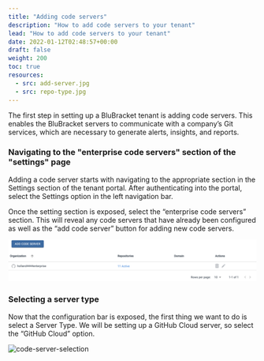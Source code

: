 ```yaml
---
title: "Adding code servers"
description: "How to add code servers to your tenant"
lead: "How to add code servers to your tenant"
date: 2022-01-12T02:48:57+00:00
draft: false
weight: 200
toc: true
resources:
  - src: add-server.jpg
  - src: repo-type.jpg
---
```


The first step in setting up a BluBracket tenant is adding code servers.  This enables the BluBracket servers to communicate with a company’s Git services, which are necessary to generate alerts, insights, and reports.  

### Navigating to the "enterprise code servers" section of the "settings" page

Adding a code server starts with navigating to the appropriate section in the Settings section of the tenant portal. After authenticating into the portal, select the Settings option in the left navigation bar.

Once the setting section is exposed, select the “enterprise code servers” section.  This will reveal any code servers that have already been configured as well as the “add code server” button for adding new code servers.

![Add code server](add-server.jpg)

### Selecting a server type

Now that the configuration bar is exposed, the first thing we want to do is select a Server Type.  We will be setting up a GitHub Cloud server, so select the “GitHub Cloud” option.

<img width="1572" alt="code-server-selection" src="https://user-images.githubusercontent.com/30603989/155418346-fd2d17f1-5d6b-497a-bc91-1c51b4adf94f.png">
